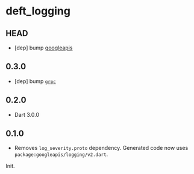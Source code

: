 # deft_logging

## HEAD

- [dep] bump [googleapis](https://pub.dev/packages/googleapis/changelog#1200)

## 0.3.0

- [dep] bump [`grpc`](https://pub.dev/packages/grpc/changelog#322)

## 0.2.0

- Dart 3.0.0

## 0.1.0

- Removes `log_severity.proto` dependency. Generated code now uses
  `package:googleapis/logging/v2.dart`.

Init.